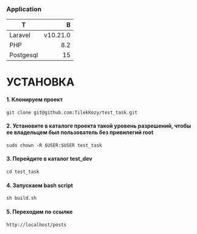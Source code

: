 ### Application

|  Т            |    В       |
| ---------     | -----:     |
| Laravel       |   v10.21.0 |
| PHP       |     8.2 |
| Postgesql |      15 |

# УСТАНОВКА 

#### 1. Клонируем проект

```code
git clone git@github.com:TilekKozy/test_task.git
```

#### 2. Установите в каталоге проекта такой уровень разрешений, чтобы ее владельцем был пользователь без привилегий root

```code
sudo chown -R $USER:$USER test_task
```

#### 3. Перейдите в каталог test_dev

```code
cd test_task
```

#### 4. Запускаем bash script

```code
sh build.sh
```

#### 5. Переходим по ссылке 

```code
http://localhost/posts
```



